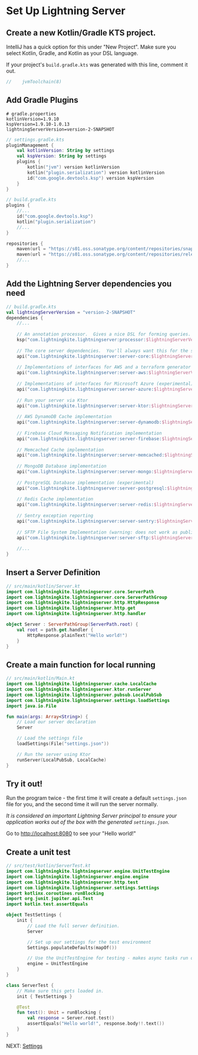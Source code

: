 # Set Up Lightning Server

## Create a new Kotlin/Gradle KTS project.

IntelliJ has a quick option for this under "New Project".  Make sure you select Kotlin, Gradle, and Kotlin as your DSL language.

If your project's `build.gradle.kts` was generated with this line, comment it out.

```kotlin
//    jvmToolchain(8)
```

## Add Gradle Plugins

```properties
# gradle.properties
kotlinVersion=1.9.10
kspVersion=1.9.10-1.0.13
lightningServerVersion=version-2-SNAPSHOT
```

```kotlin
// settings.gradle.kts
pluginManagement {
    val kotlinVersion: String by settings
    val kspVersion: String by settings
    plugins {
        kotlin("jvm") version kotlinVersion
        kotlin("plugin.serialization") version kotlinVersion
        id("com.google.devtools.ksp") version kspVersion
    }
}
```

```kotlin
// build.gradle.kts
plugins {
    //...
    id("com.google.devtools.ksp")
    kotlin("plugin.serialization")
    //...
}

repositories {
    maven(url = "https://s01.oss.sonatype.org/content/repositories/snapshots/")
    maven(url = "https://s01.oss.sonatype.org/content/repositories/releases/")
    //...
}
```

## Add the Lightning Server dependencies you need

```kotlin
// build.gradle.kts
val lightningServerVersion = "version-2-SNAPSHOT"
dependencies {
    //...
    
    // An annotation processor.  Gives a nice DSL for forming queries.  You'll always want this.
    ksp("com.lightningkite.lightningserver:processor:$lightningServerVersion")
    
    // The core server dependencies.  You'll always want this for the server itself.
    api("com.lightningkite.lightningserver:server-core:$lightningServerVersion")
    
    // Implementations of interfaces for AWS and a terraform generator for deploying to Lambda/API Gateway
    api("com.lightningkite.lightningserver:server-aws:$lightningServerVersion")
    
    // Implementations of interfaces for Microsoft Azure (experimental)
    api("com.lightningkite.lightningserver:server-azure:$lightningServerVersion")
    
    // Run your server via Ktor
    api("com.lightningkite.lightningserver:server-ktor:$lightningServerVersion")
    
    // AWS DynamoDB Cache implementation
    api("com.lightningkite.lightningserver:server-dynamodb:$lightningServerVersion")
    
    // Firebase Cloud Messaging Notification implementation
    api("com.lightningkite.lightningserver:server-firebase:$lightningServerVersion")
    
    // Memcached Cache implementation
    api("com.lightningkite.lightningserver:server-memcached:$lightningServerVersion")
    
    // MongoDB Database implementation
    api("com.lightningkite.lightningserver:server-mongo:$lightningServerVersion")
    
    // PostgreSQL Database implementation (experimental)
    api("com.lightningkite.lightningserver:server-postgresql:$lightningServerVersion")
    
    // Redis Cache implementation
    api("com.lightningkite.lightningserver:server-redis:$lightningServerVersion")
    
    // Sentry exception reporting
    api("com.lightningkite.lightningserver:server-sentry:$lightningServerVersion")
    
    // SFTP File System Implementation (warning: does not work as public file store)
    api("com.lightningkite.lightningserver:server-sftp:$lightningServerVersion")
    
    //...
}
```

## Insert a Server Definition

```kotlin
// src/main/kotlin/Server.kt
import com.lightningkite.lightningserver.core.ServerPath
import com.lightningkite.lightningserver.core.ServerPathGroup
import com.lightningkite.lightningserver.http.HttpResponse
import com.lightningkite.lightningserver.http.get
import com.lightningkite.lightningserver.http.handler

object Server : ServerPathGroup(ServerPath.root) {
    val root = path.get.handler {
        HttpResponse.plainText("Hello world!")
    }
}
```

## Create a main function for local running

```kotlin
// src/main/kotlin/Main.kt
import com.lightningkite.lightningserver.cache.LocalCache
import com.lightningkite.lightningserver.ktor.runServer
import com.lightningkite.lightningserver.pubsub.LocalPubSub
import com.lightningkite.lightningserver.settings.loadSettings
import java.io.File

fun main(args: Array<String>) {
    // Load our server declaration
    Server

    // Load the settings file
    loadSettings(File("settings.json"))

    // Run the server using Ktor
    runServer(LocalPubSub, LocalCache)
}
```

## Try it out!

Run the program twice - the first time it will create a default `settings.json` file for you, and the second time it will run the server normally.

*It is considered an important Lightning Server principal to ensure your application works out of the box with the generated `settings.json`.*

Go to [http://localhost:8080](http://localhost:8080) to see your "Hello world!"

## Create a unit test

```kotlin
// src/test/kotlin/ServerTest.kt
import com.lightningkite.lightningserver.engine.UnitTestEngine
import com.lightningkite.lightningserver.engine.engine
import com.lightningkite.lightningserver.http.test
import com.lightningkite.lightningserver.settings.Settings
import kotlinx.coroutines.runBlocking
import org.junit.jupiter.api.Test
import kotlin.test.assertEquals

object TestSettings {
    init {
        // Load the full server definition.
        Server

        // Set up our settings for the test environment
        Settings.populateDefaults(mapOf())

        // Use the UnitTestEngine for testing - makes async tasks run on the spot for easy testing.
        engine = UnitTestEngine
    }
}

class ServerTest {
    // Make sure this gets loaded in.
    init { TestSettings }

    @Test
    fun test(): Unit = runBlocking {
        val response = Server.root.test()
        assertEquals("Hello world!", response.body!!.text())
    }
}
```

NEXT: [Settings](settings.md)
